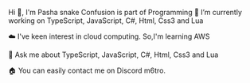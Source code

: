 Hi 👋, I'm Pasha
snake
Confusion is part of Programming
🔭 I’m currently working on TypeScript, JavaScript, C#, Html, Css3 and Lua

☁️ I've keen interest in cloud computing. So,I'm learning AWS

💬 Ask me about TypeScript, JavaScript, C#, Html, Css3 and Lua

🏠 You can easily contact me on Discord m6tro.
